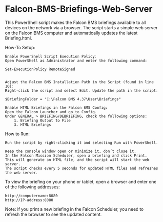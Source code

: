 # Falcon-BMS-Briefings-Web-Server
This PowerShell script makes the Falcon BMS briefings available to all devices on the network via a browser. 
The script starts a simple web server on the Falcon BMS computer and automatically updates the latest Briefing.html.


How-To Setup:

    Enable PowerShell Script Execution Policy:
    Open PowerShell as Administrator and enter the following command:
    
    Set-ExecutionPolicy RemoteSigned


    Adjust the Falcon BMS Installation Path in the Script (found in line 10):
    Right-click the script and select Edit. Update the path in the script:
    
    $BriefingFolder = "C:\Falcon BMS 4.37\User\Briefings"

    Enable HTML Briefings in the Falcon BMS Config:
    Open the Falcon Launcher and go to Config.
    Under GENERAL > BRIEFING/DEBRIEFING, check the following options:
        1. Briefing Output to File
        3. HTML Briefings

How to Run:

    Run the script by right-clicking it and selecting Run with PowerShell. 
    
    Keep the console window open or minimize it, don´t close it.
    In the Falcon Mission Scheduler, open a briefing and click Print. 
    This will generate an HTML file, and the script will start the web server.
    The script checks every 5 seconds for updated HTML files and refreshes the web server.

To view the briefing on your phone or tablet, open a browser and enter one of the following addresses:

    http://computername:8080
    http://IP-address:8080

Note:
If you print a new briefing in the Falcon Scheduler, you need to refresh the browser to see the updated content.
